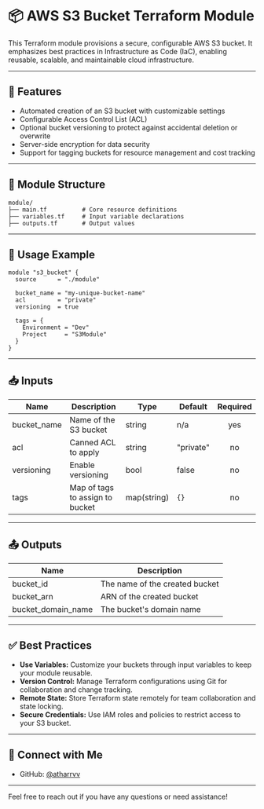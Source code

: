 
# 📦 AWS S3 Bucket Terraform Module

This Terraform module provisions a secure, configurable AWS S3 bucket. It emphasizes best practices in Infrastructure as Code (IaC), enabling reusable, scalable, and maintainable cloud infrastructure.

---

## 🚀 Features

- Automated creation of an S3 bucket with customizable settings
- Configurable Access Control List (ACL)
- Optional bucket versioning to protect against accidental deletion or overwrite
- Server-side encryption for data security
- Support for tagging buckets for resource management and cost tracking

---

## 🧱 Module Structure

```
module/
├── main.tf          # Core resource definitions
├── variables.tf     # Input variable declarations
├── outputs.tf       # Output values
```

---

## 🔧 Usage Example

```hcl
module "s3_bucket" {
  source      = "./module"

  bucket_name = "my-unique-bucket-name"
  acl         = "private"
  versioning  = true

  tags = {
    Environment = "Dev"
    Project     = "S3Module"
  }
}
```

---

## 📥 Inputs

| Name        | Description                     | Type             | Default   | Required |
|-------------|---------------------------------|------------------|-----------|:--------:|
| bucket_name | Name of the S3 bucket            | string           | n/a       | yes      |
| acl         | Canned ACL to apply              | string           | "private" | no       |
| versioning  | Enable versioning                | bool             | false     | no       |
| tags        | Map of tags to assign to bucket | map(string)      | `{}`      | no       |

---

## 📤 Outputs

| Name              | Description                 |
|-------------------|-----------------------------|
| bucket_id         | The name of the created bucket |
| bucket_arn        | ARN of the created bucket   |
| bucket_domain_name | The bucket's domain name    |

---

## ✅ Best Practices

- **Use Variables:** Customize your buckets through input variables to keep your module reusable.
- **Version Control:** Manage Terraform configurations using Git for collaboration and change tracking.
- **Remote State:** Store Terraform state remotely for team collaboration and state locking.
- **Secure Credentials:** Use IAM roles and policies to restrict access to your S3 bucket.

---

## 🤝 Connect with Me

- GitHub: [@atharrvv](https://github.com/atharrvv)

---

Feel free to reach out if you have any questions or need assistance!

